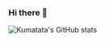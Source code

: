 ### Hi there 👋

<!--
**kumatata/kumatata** is a ✨ _special_ ✨ repository because its `README.md` (this file) appears on your GitHub profile.

Here are some ideas to get you started:

- 🔭 I’m currently working on ...
- 🌱 I’m currently learning ...
- 👯 I’m looking to collaborate on ...
- 🤔 I’m looking for help with ...
- 💬 Ask me about ...
- 📫 How to reach me: ...
- 😄 Pronouns: ...
- ⚡ Fun fact: ...
-->

<!--- <a href="https://app.daily.dev/kumatata"><img src="https://api.daily.dev/devcards/596c3820724d4231b1549f7e962943df.png?r=13g" width="400" alt="Coumba Camara's Dev Card"/></a> -->

![Kumatata's GitHub stats](https://github-readme-stats.vercel.app/api?username=kumatata&show_icons=true&theme=material-palenight)
